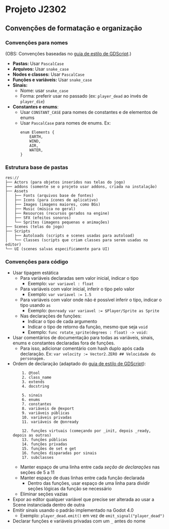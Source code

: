 # Projeto J2302

## Convenções de formatação e organização

### Convenções para nomes
(OBS: Convenções baseadas no [guia de estilo de GDScript](https://docs.godotengine.org/en/stable/tutorials/scripting/gdscript/gdscript_styleguide.html).)
 - **Pastas:** Usar `PascalCase`
 - **Arquivos:** Usar `snake_case`
 - **Nodes e classes:** Usar `PascalCase`
 - **Funções e variáveis:** Usar `snake_case`
 - **Sinais:**
    - Nome: usar `snake_case`
    - Forma: preferir usar no passado (ex: `player_dead` ao invés de `player_die`)
 - **Constantes e enums**:
    - Usar `CONSTANT_CASE` para nomes de constantes e de elementos de enums
    - Usar `PascalCase` para nomes de enums. Ex:
		```
		enum Elements {
		    EARTH,
		    WIND,
		    AIR,
		    WATER,
		}
		```
### Estrutura base de pastas
```
res://
├── Actors (para objetos inseridos nas telas do jogo)
├── addons (somente se o projeto usar addons, criada na instalação)
├── Assets
│   ├── Fonts (arquivos base de fontes)
│   ├── Icons (para ícones de aplicativo)
│   ├── Images (imagens maiores, como BGs)
│   ├── Music (música no geral)
│   ├── Resources (recursos gerados na engine)
│   ├── SFX (efeitos sonoros)
│   └── Sprites (imagens pequenas e animações)
├── Scenes (telas do jogo)
├── Scripts
│   ├── Autoloads (scripts e scenes usadas para autoload)
│   └── Classes (scripts que criam classes para serem usadas no editor)
└── UI (scenes salvas especificamente para UI)
```
### Convenções para código
 - Usar tipagem estática
	 - Para variáveis declaradas sem valor inicial, indicar o tipo
		 - Exemplo: `var variavel : float`
	 - Para variáveis com valor inicial, inferir o tipo pelo valor
		 - Exemplo: `var variavel := 1.5`
	 - Para variáveis com valor onde não é possível inferir o tipo, indicar o tipo usando `as`
		 - Exemplo: `@onready var variavel := $Player/Sprite as Sprite`
	 - Nas declarações de funções:
		 - Indicar o tipo de cada argumento
		 - Indicar o tipo de retorno da função, mesmo que seja `void`
		 - Exemplo: `func rotate_sprite(degrees : float) -> void:`
- Usar comentários de documentação para todas as variáveis, sinais, enums e constantes declaradas fora de funções.
	- Para isso, adicionar comentário com hash duplo após cada declaração. Ex:
		`var velocity := Vector2.ZERO ## Velocidade do personagem.`
- Ordem de declaração (adaptado do [guia de estilo de GDScript](https://docs.godotengine.org/en/stable/tutorials/scripting/gdscript/gdscript_styleguide.html)):
	```
		1. @tool
		2. class_name
		3. extends
		4. docstring

		5. sinais
		6. enums
		7. constantes
		8. variáveis de @export
		9. variáveis públicas
		10. variáveis privadas
		11. variáveis de @onready

		12. funções virtuais (começando por _init, depois _ready, depois as outras)
		13. funções públicas
		14. funções privadas
		15. funções de set e get
		16. funções disparadas por sinais
		17. subclasses
	```
	- Manter espaço de uma linha entre cada _seção de declarações_ nas seções de 5 a 11
	- Manter espaço de duas linhas entre cada função declarada
		- Dentro das funções, usar espaço de uma linha para dividir seções lógicas da função se necessário
	- Eliminar seções vazias
- Expor ao editor qualquer variável que precise ser alterada ao usar a Scene instanciada dentro de outra
- Emitir sinais usando o padrão implementado na Godot 4.0
	- Exemplo: `player_dead.emit()` em vez de `emit_signal("player_dead")`
- Declarar funções e variáveis privadas com um `_` antes do nome
